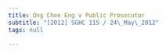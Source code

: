 ```yaml
---
title: Ong Chee Eng v Public Prosecutor
subtitle: "[2012] SGHC 115 / 24\_May\_2012"
tags: null

---
```


